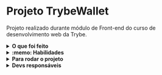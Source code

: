 # Projeto TrybeWallet
Projeto realizado durante módulo de Front-end do curso de desenvolvimento web da Trybe.

<details>
  <summary><strong>O que foi feito</strong></summary></br>

  Neste projeto desenvolvi web-app de carteira de controle de gastos com conversor de moedas utilizando `Redux` para gerenciar os estado global do app e evitar o `prop drilling`.
  
  Ao utilizar essa aplicação um usuário deverá ser capaz de:

  - Adicionar, remover e editar um gasto;
  - Visualizar uma tabelas com seus gastos;
  - Visualizar o total de gastos convertidos para uma moeda de escolha;

</details>

<details>
  <summary><strong>:memo: Habilidades</strong></summary><br />
  
  - Utilizado `Redux`, biblioteca de gerenciamento de estado global;
  - Criado um store `Redux` em aplicações `React`
  - Criado reducers no `Redux` em aplicações `React`
  - Criado actions no `Redux` em aplicações `React`
  - Criado dispatchers no `Redux` em aplicações `React`
  - Conectar `Redux` aos componentes `React`
  - Criado actions assíncronas na sua aplicação `React` que faz uso de `Redux`.

</details>

</details>
<details>
  <summary><strong>Para rodar o projeto</strong></summary></br>

  - Clone o projeto desse repositório para sua máquina;
  - Execute ```npm install```;
  - Execute ```npm start``` rodar a aplicação;
  - Execute ```npm test``` testar a aplicação;
  
</details>
<details>
  <summary><strong>Devs responsáveis</strong></summary>

  - [@Murilo-MRS](https://github.com/Murilo-MRS)

</details>
<!-- Olá, Tryber!
Esse é apenas um arquivo inicial para o README do seu projeto.
É essencial que você preencha esse documento por conta própria, ok?
Não deixe de usar nossas dicas de escrita de README de projetos, e deixe sua criatividade brilhar!
:warning: IMPORTANTE: você precisa deixar nítido:
- quais arquivos/pastas foram desenvolvidos por você; 
- quais arquivos/pastas foram desenvolvidos por outra pessoa estudante;
- quais arquivos/pastas foram desenvolvidos pela Trybe.
-->